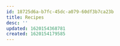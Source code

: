 ```yaml
---
id: 18725d6a-b7fc-45dc-a079-60df3b7ca23b
title: Recipes
desc: ''
updated: 1620154368781
created: 1620154179585
---
```

